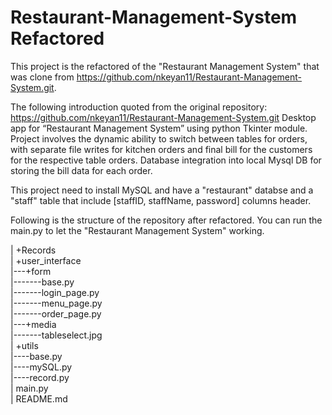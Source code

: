 # Restaurant-Management-System Refactored
This project is the refactored of the "Restaurant Management System" that was clone from https://github.com/nkeyan11/Restaurant-Management-System.git.

The following introduction quoted from the original repository: https://github.com/nkeyan11/Restaurant-Management-System.git
Desktop app for “Restaurant Management System” using python Tkinter module. Project involves the dynamic ability to switch between tables for orders, with separate file writes for kitchen orders and final bill for the customers for the respective table orders. Database integration into local Mysql DB for storing the bill data for each order.

This project need to install MySQL and have a "restaurant" databse and a "staff" table that include [staffID, staffName, password] columns header. 

Following is the structure of the repository after refactored. You can run the main.py to let the "Restaurant Management System" working.

| +Records \
| +user_interface \
|---+form \
|-------base.py \
|-------login_page.py \
|-------menu_page.py \
|-------order_page.py \
|---+media\
|-------tableselect.jpg \
| +utils \
|----base.py \
|----mySQL.py \
|----record.py \
| main.py \
| README.md
